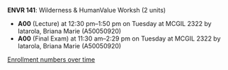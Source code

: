 **ENVR 141**: Wilderness & HumanValue Worksh (2 units)

- **A00** (Lecture) at 12:30 pm–1:50 pm on Tuesday at MCGIL 2322 by Iatarola, Briana Marie (A50050920)
- **A00** (Final Exam) at 11:30 am–2:29 pm on Tuesday at MCGIL 2322 by Iatarola, Briana Marie (A50050920)

[Enrollment numbers over time](./ENVR141.tsv)
